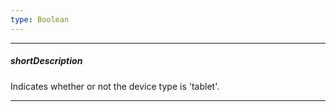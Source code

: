 ```yaml
---
type: Boolean
---
```

---
##### shortDescription
Indicates whether or not the device type is 'tablet'.

---
